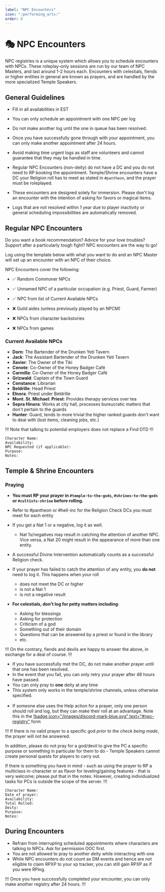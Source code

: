 ```yaml
---
label: "NPC Encounters"
icon: ":performing_arts:"
order: 0
---
```

<style>
h1:before { 
  content: "🎭 ";
}
</style>

# NPC Encounters

NPC registries is a unique system which allows you to schedule encounters with NPCs. These roleplay-only sessions are run by our team of NPC Masters, and last around 1-2 hours each. Encounters with celestials, fiends or higher entities in general are known as prayers, and are handled by the more specialized Temple Speakers.


## General Guidelines

- Fill in all availabilities in EST

- You can only schedule an appointment with one NPC per log

- Do not make another log until the one in queue has been resolved.

- Once you have successfully gone through with your appointment, you can only make another appointment after 24 hours.

- Avoid making time urgent logs as staff are volunteers and cannot guarantee that they may be handled in time.

- Regular NPC Encounters (non-deity) do not have a DC and you do not need to RP booking the appointment. Temple/Shrine encounters have a DC your Religion roll has to meet as stated in `#pantheon`, and the prayer must be roleplayed.

- These encounters are designed solely for immersion. Please don't log an encounter with the intention of asking for favors or magical items.

- Logs that are not resolved within 1 year due to player inactivity or general scheduling impossibilities are automatically removed.

## Regular NPC Encounters

Do you want a book recommendation? Advice for your love troubles? Support after a particularly tough fight? NPC encounters are the way to go!

Log using the template below with what you want to do and an NPC Master will set up an encounter with an NPC of their choice. 

NPC Encounters cover the following:

- ✅ Random Commoner NPCs
- ✅ Unnamed NPC of a particular occupation (e.g. Priest, Guard, Farmer)
- ✅ NPC from list of Current Available NPCs

- ❌ Guild aides (unless previously played by an NPCM)
- ❌ NPCs from character backstories
- ❌ NPCs from games

 ### Current Available NPCs
- **Dorn**: The Bartender of the Drunken Yeti Tavern
- **Jack**: The Assistant Bartender of the Drunken Yeti Tavern
- **Xavier**: The Owner of the Tiki
- **Cenote**: Co-Owner of the Honey Badger Café
- **Carmilla**: Co-Owner of the Honey Badger Café
- **Grizwald**: Captain of the Town Guard
- **Constance**: Librarian
- **Beldrille**: Head Priest
- **Elnora**: Priest under Beldrille
- **Mont. St. Michael: Priest**: Provides therapy services over tea
- **Sepra Hinora**: Works at city hall, processes bureucratic matters that don't pertain to the guards
- **Hunter**: Guard, tends to more trivial the higher ranked guards don't want to deal with (lost items, cleaning jobs, etc.) 

!!!
Note that talking to potential employers does not replace a Find DTD
!!!

```Template for Regular NPC Encounters
Character Name: 
Availability: 
NPC Requested (if applicable): 
Purpose: 
Notes: 
```

## Temple & Shrine Encounters

### Praying

- **You must RP your prayer in ⁠`#temple-to-the-gods`, `#shrines-to-the-gods` or `#cultists-shrine` before rolling.**
- Refer to #pantheon or #hell-inc for the Religion Check DCs you must meet for each entity
- If you get a Nat 1 or a negative, log it as well.
  - Nat 1s/negatives may result in catching the attention of another NPC. Vice versa, a Nat 20 might result in the appearance of more than one entity.
- A successful Divine Intervention automatically counts as a successful Religion check.
- If your prayer has failed to catch the attention of any entity, you **do not** need to log it. This happens when your roll
  - does not meet the DC or higher
  - is not a Nat 1
  - is not a negative result

- **For celestials, don't log for petty matters including**:
  - Asking for blessings
  - Asking for protection
  - Criticism of a god
  - Something out of their domain
  - Questions that can be answered by a priest or found in the library
  - etc.

!!!
On the contrary, fiends and devils are happy to answer the above, in exchange for a deal of course.
!!!

- If you have successfully met the DC, do not make another prayer until that one has been resolved.
- In the event that you fail, you can only retry your prayer after 48 hours have passed.
- You can only pray to **one** deity at any time
- This system only works in the temple/shrine channels, unless otherwise specified.
<br><br>
- If someone else uses the Help action for a prayer, only one person should roll and log, but they can make their roll at an advantage. Note this in the [!badge icon="/images/discord-mark-blue.svg" text="#npc-registry"](https://discord.com/channels/512870694883950598/545107769951518740) form

!!!
If there is no valid prayer to a specific god *prior to the check being made*, the prayer will not be answered.

In addition, please do not pray for a god/devil to give the PC a specific purpose or something in particular for them to do - Temple Speakers cannot create personal quests for players to carry out. 

If there is something you have in mind - such as using the prayer to RP a multiclass in-character or as flavor for leveling/gaining features - that is very welcome; please put that in the notes. However, creating individualized tasks for PCs is outside the scope of the server.
!!!

```Template for Temple/Shrine Encounters
Character Name: 
Date of prayer: 
Availability: 
Total Rolled: 
Deity: 
Purpose: 
Notes: 
```

## During Encounters

- Refrain from interrupting scheduled appointments where characters are talking to NPCs. Ask for permission OOC first.
- You are not allowed to pray to another deity while interacting with one
- While NPC encounters do not count as DM events and hence are not eligible to claim RPXP to your xp tracker, you can still gain RPXP as if you were RPing.

!!!
Once you have successfully completed your encounter, you can only make another registry after 24 hours.
!!!